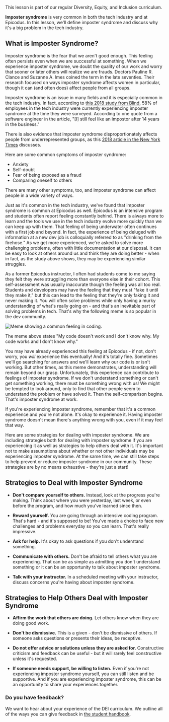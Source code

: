 This lesson is part of our regular Diversity, Equity, and Inclusion curriculum.

**Imposter syndrome** is very common in both the tech industry and at Epicodus. In this lesson, we'll define imposter syndrome and discuss why it's a big problem in the tech industry.
 
## What is Imposter Syndrome?
 
Imposter syndrome is the fear that we aren't good enough. This feeling often persists even when we are successful at something. When we experience imposter syndrome, we doubt the quality of our work and worry that sooner or later others will realize we are frauds. Doctors Pauline R. Clance and Suzanne A. Imes coined the term in the late seventies. Their research focused on ways imposter syndrome affects women in particular, though it can (and often does) affect people from all groups.
 
Imposter syndrome is an issue in many fields and it is especially common in the tech industry. In fact, according to [this 2018 study from Blind](https://www.teamblind.com/blog/index.php/2018/09/05/58-percent-of-tech-workers-feel-like-impostors/), 58% of employees in the tech industry were currently experiencing imposter syndrome at the time they were surveyed. According to one quote from a software engineer in the article, "[I] still feel like an impostor after 14 years in the business."
 
There is also evidence that imposter syndrome disproportionately affects people from underrepresented groups, as this [2018 article in the New York Times](https://www.nytimes.com/2018/06/12/smarter-living/dealing-with-impostor-syndrome-when-youre-treated-as-an-impostor.html) discusses.
 
Here are some common symptoms of imposter syndrome:
 
* Anxiety
* Self-doubt
* Fear of being exposed as a fraud
* Comparing oneself to others
 
There are many other symptoms, too, and imposter syndrome can affect people in a wide variety of ways.
 
Just as it's common in the tech industry, we've found that imposter syndrome is common at Epicodus as well. Epicodus is an intensive program and students often report feeling constantly behind. There is always more to learn and the tools we use in the tech industry evolve more quickly than we can keep up with them. That feeling of being underwater often continues with a first job and beyond. In fact, the experience of being deluged with information at a new dev job is colloquially referred to as "drinking from the firehose." As we get more experienced, we're asked to solve more challenging problems, often with little documentation at our disposal. It can be easy to look at others around us and think they are doing better - when in fact, as the study above shows, they may be experiencing similar struggles.
 
As a former Epicodus instructor, I often had students come to me saying they felt they were struggling more than everyone else in their cohort. This self-assessment was usually inaccurate though the feeling was all too real. Students and developers may have the feeling that they must "fake it until they make it," but this can lead to the feeling that they're only faking it and never making it. You will often solve problems while only having a murky understanding of what's really going on - and that's an inevitable part of solving problems in tech. That's why the following meme is so popular in the dev community.
 
![Meme showing a common feeling in coding.](https://www.dropbox.com/s/v6kjg2om0aex5q4/idontknowmeme.jpg?raw=1)
 
The meme above states "My code doesn't work and I don't know why. My code works and I don't know why."
 
You may have already experienced this feeling at Epicodus - if not, don't worry, you _will_ experience this eventually! And it's totally fine. Sometimes we'll go searching for answers and we'll learn why our code is or isn't working. But other times, as this meme demonstrates, understanding will remain beyond our grasp. Unfortunately, this experience can contribute to feelings of imposter syndrome. If we don't understand something or can't get something working, there must be something wrong with us! We might be tempted to look around, only to find that other people seem to understand the problem or have solved it. Then the self-comparison begins. That's imposter syndrome at work.
 
If you're experiencing imposter syndrome, remember that it's a common experience and you're not alone. It's okay to experience it. Having imposter syndrome doesn't mean there's anything wrong with you, even if it may feel that way.
 
Here are some strategies for dealing with imposter syndrome. We are including strategies both for dealing with imposter syndrome if you are experiencing it as well as strategies to help others deal with it. It's important not to make assumptions about whether or not other individuals may be experiencing imposter syndrome. At the same time, we can still take steps to help prevent or reduce imposter syndrome in our community. These strategies are by no means exhaustive - they're just a start!
 
## Strategies to Deal with Imposter Syndrome
 
* **Don't compare yourself to others.** Instead, look at the progress you're making. Think about where you were yesterday, last week, or even before the program, and how much you've learned since then.
 
* **Reward yourself.** You are going through an intensive coding program. That's hard - and it's supposed to be! You've made a choice to face new challenges and problems everyday so you can learn. That's really impressive.
 
* **Ask for help.** It's okay to ask questions if you don't understand something.
 
* **Communicate with others.** Don't be afraid to tell others what you are experiencing. That can be as simple as admitting you don't understand something or it can be an opportunity to talk about imposter syndrome.
 
* **Talk with your instructor.** In a scheduled meeting with your instructor, discuss concerns you're having about imposter syndrome.
 
## Strategies to Help Others Deal with Imposter Syndrome
 
* **Affirm the work that others are doing.** Let others know when they are doing good work.
 
* **Don't be dismissive.** This is a given - don't be dismissive of others. If someone asks questions or presents their ideas, be receptive.
 
* **Do not offer advice or solutions unless they are asked for.** Constructive criticism and feedback can be useful - but it will rarely feel constructive unless it's requested.
 
* **If someone needs support, be willing to listen.** Even if you're not experiencing imposter syndrome yourself, you can still listen and be supportive. And if you are experiencing imposter syndrome, this can be an opportunity to share your experiences together.

### Do you have feedback?
We want to hear about your experience of the DEI curriculum. We outline all of the ways you can give feedback in [the student handbook](https://www.learnhowtoprogram.com/introduction-to-programming/getting-started-at-epicodus/student-handbook#giving-feedback).